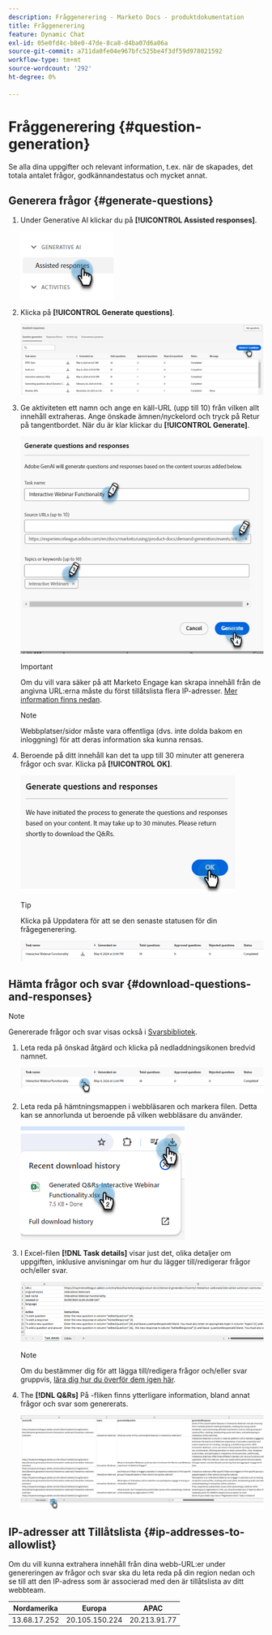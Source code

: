 ```yaml
---
description: Fråggenerering - Marketo Docs - produktdokumentation
title: Fråggenerering
feature: Dynamic Chat
exl-id: 05e0fd4c-b8e0-47de-8ca8-d4ba07d6a06a
source-git-commit: a711da0fe04e967bfc525be4f3df59d978021592
workflow-type: tm+mt
source-wordcount: '292'
ht-degree: 0%

---
```


# Fråggenerering {#question-generation}

Se alla dina uppgifter och relevant information, t.ex. när de skapades, det totala antalet frågor, godkännandestatus och mycket annat.

## Generera frågor {#generate-questions}

1. Under Generative AI klickar du på **[!UICONTROL Assisted responses]**.

   ![](assets/question-generation-1.png)

1. Klicka på **[!UICONTROL Generate questions]**.

   ![](assets/question-generation-2.png)

1. Ge aktiviteten ett namn och ange en käll-URL (upp till 10) från vilken allt innehåll extraheras. Ange önskade ämnen/nyckelord och tryck på Retur på tangentbordet. När du är klar klickar du **[!UICONTROL Generate]**.

   ![](assets/question-generation-3.png)

   >[!IMPORTANT]
   >
   >Om du vill vara säker på att Marketo Engage kan skrapa innehåll från de angivna URL:erna måste du först tillåtslista flera IP-adresser. [Mer information finns nedan](#ip-addresses-to-allowlist).

   >[!NOTE]
   >
   >Webbplatser/sidor måste vara offentliga (dvs. inte dolda bakom en inloggning) för att deras information ska kunna rensas.

1. Beroende på ditt innehåll kan det ta upp till 30 minuter att generera frågor och svar. Klicka på **[!UICONTROL OK]**.

   ![](assets/question-generation-4.png)

   >[!TIP]
   >
   >Klicka på Uppdatera för att se den senaste statusen för din frågegenerering.

   ![](assets/question-generation-5.png)

## Hämta frågor och svar {#download-questions-and-responses}

>[!NOTE]
>
>Genererade frågor och svar visas också i [Svarsbibliotek](/help/marketo/product-docs/demand-generation/dynamic-chat/generative-ai/response-library.md).

1. Leta reda på önskad åtgärd och klicka på nedladdningsikonen bredvid namnet.

   ![](assets/question-generation-6.png)

1. Leta reda på hämtningsmappen i webbläsaren och markera filen. Detta kan se annorlunda ut beroende på vilken webbläsare du använder.

   ![](assets/question-generation-7.png)

1. I Excel-filen **[!DNL Task details]** visar just det, olika detaljer om uppgiften, inklusive anvisningar om hur du lägger till/redigerar frågor och/eller svar.

   ![](assets/question-generation-8.png)

   >[!NOTE]
   >
   >Om du bestämmer dig för att lägga till/redigera frågor och/eller svar gruppvis, [lära dig hur du överför dem igen här](/help/marketo/product-docs/demand-generation/dynamic-chat/generative-ai/response-library.md).

1. The **[!DNL Q&Rs]** På -fliken finns ytterligare information, bland annat frågor och svar som genererats.

   ![](assets/question-generation-9.png)

## IP-adresser att Tillåtslista {#ip-addresses-to-allowlist}

Om du vill kunna extrahera innehåll från dina webb-URL:er under genereringen av frågor och svar ska du leta reda på din region nedan och se till att den IP-adress som är associerad med den är tillåtslista av ditt webbteam.

<table width="450">
<thead>
  <tr>
    <th>Nordamerika</th>
    <th>Europa</th>
    <th>APAC</th>
  </tr>
</thead>
<tbody>
  <tr>
    <td>13.68.17.252</td>
    <td>20.105.150.224</td>
    <td>20.213.91.77</td>
  </tr>
</tbody>
</table>
